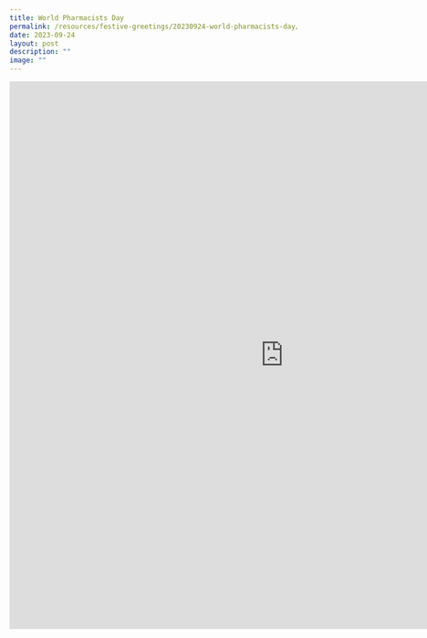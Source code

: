 ```yaml
---
title: World Pharmacists Day
permalink: /resources/festive-greetings/20230924-world-pharmacists-day/
date: 2023-09-24
layout: post
description: ""
image: ""
---
```

<iframe allow="autoplay; clipboard-write; encrypted-media; picture-in-picture; web-share" allowfullscreen="true" frameborder="0" scrolling="no" style="border:none;overflow:hidden" height="960" width="960" src="https://www.facebook.com/plugins/post.php?href=https%3A%2F%2Fwww.facebook.com%2Falpshealthcaresupplychain%2Fposts%2Fpfbid0pZmxJYbT4MbiWSpdCQ4DH9Rg7VvF3D4SW5x8xQwcvtmnd2gu8jZAZWP8Z3xTwhXzl&amp;show_text=true&amp;width=960"></iframe>